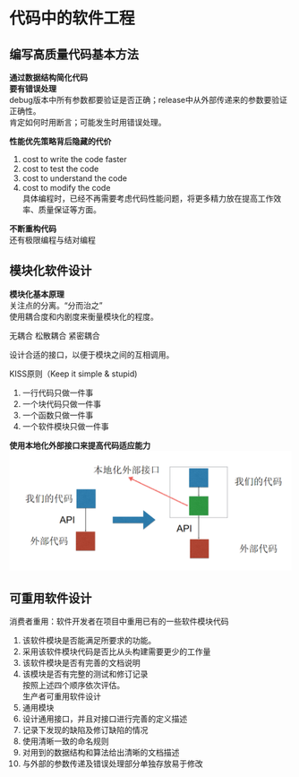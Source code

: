 # 代码中的软件工程 

## 编写高质量代码基本方法  
**通过数据结构简化代码**  
**要有错误处理**   
debug版本中所有参数都要验证是否正确；release中从外部传递来的参数要验证正确性。    
肯定如何时用断言；可能发生时用错误处理。  

**性能优先策略背后隐藏的代价**  
1. cost to write the code faster   
2. cost to test the code   
3. cost to understand the code   
4. cost to modify the code   
具体编程时，已经不再需要考虑代码性能问题，将更多精力放在提高工作效率、质量保证等方面。    

**不断重构代码**   
还有极限编程与结对编程  

## 模块化软件设计  
**模块化基本原理**  
关注点的分离。“分而治之”  
使用耦合度和内剧度来衡量模块化的程度。  

无耦合  松散耦合  紧密耦合  

设计合适的接口，以便于模块之间的互相调用。  

KISS原则（Keep it simple & stupid)   
1. 一行代码只做一件事  
2. 一个块代码只做一件事  
3. 一个函数只做一件事  
4. 一个软件模块只做一件事    

**使用本地化外部接口来提高代码适应能力**  
![](../../attachments/2021-07-16-10-24-57.png) 

## 可重用软件设计  
消费者重用：软件开发者在项目中重用已有的一些软件模块代码  
1. 该软件模块是否能满足所要求的功能。  
2. 采用该软件模块代码是否比从头构建需要更少的工作量  
3. 该软件模块是否有完善的文档说明  
4. 该模块是否有完整的测试和修订记录  
按照上述四个顺序依次评估。  
生产者可重用软件设计  
1. 通用模块
2. 设计通用接口，并且对接口进行完善的定义描述  
3. 记录下发现的缺陷及修订缺陷的情况  
4. 使用清晰一致的命名规则 
5. 对用到的数据结构和算法给出清晰的文档描述  
6. 与外部的参数传递及错误处理部分单独存放易于修改  


